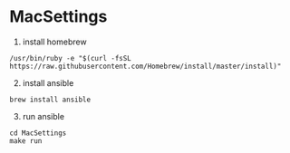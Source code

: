 # MacSettings
1. install homebrew
```
/usr/bin/ruby -e "$(curl -fsSL https://raw.githubusercontent.com/Homebrew/install/master/install)"
```
2. install ansible
```
brew install ansible
```
3. run ansible
```
cd MacSettings
make run
```
